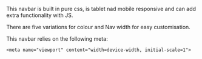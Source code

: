 This navbar is built in pure css, is tablet nad mobile responsive and can add extra functionality with JS.

There are five variations for colour and Nav width for easy customisation.

This navbar relies on the following meta:
```
<meta name="viewport" content="width=device-width, initial-scale=1">
```
